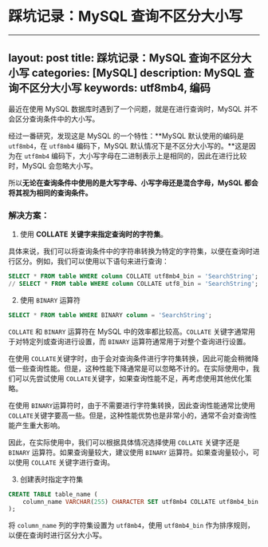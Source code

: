 # 踩坑记录：MySQL 查询不区分大小写

---
layout: post
title: 踩坑记录：MySQL 查询不区分大小写
categories: [MySQL]
description: MySQL 查询不区分大小写
keywords: utf8mb4, 编码
---

最近在使用 MySQL 数据库时遇到了一个问题，就是在进行查询时，MySQL 并不会区分查询条件中的大小写。

经过一番研究，发现这是 MySQL 的一个特性：**MySQL 默认使用的编码是 `utf8mb4`，在 `utf8mb4` 编码下，MySQL 默认情况下是不区分大小写的。**这是因为在 `utf8mb4` 编码下，大小写字母在二进制表示上是相同的，因此在进行比较时，MySQL 会忽略大小写。

所以**无论在查询条件中使用的是大写字母、小写字母还是混合字母，MySQL 都会将其视为相同的查询条件。**

### 解决方案：

1. 使用 **COLLATE 关键字来指定查询时的字符集**。

具体来说，我们可以将查询条件中的字符串转换为特定的字符集，以便在查询时进行区分。例如，我们可以使用以下语句来进行查询：

```sql
SELECT * FROM table WHERE column COLLATE utf8mb4_bin = 'SearchString';
// SELECT * FROM table WHERE column COLLATE utf8_bin = 'SearchString';
```

2. 使用 `BINARY` 运算符

```sql
SELECT * FROM table WHERE BINARY column = 'SearchString';
```

`COLLATE` 和 `BINARY` 运算符在 MySQL 中的效率都比较高。`COLLATE` 关键字通常用于对特定列或查询进行设置，而 `BINARY` 运算符通常用于对整个查询进行设置。

在使用 `COLLATE`关键字时，由于会对查询条件进行字符集转换，因此可能会稍微降低一些查询性能。但是，这种性能下降通常是可以忽略不计的。在实际使用中，我们可以先尝试使用 `COLLATE`关键字，如果查询性能不足，再考虑使用其他优化策略。

在使用 `BINARY`运算符时，由于不需要进行字符集转换，因此查询性能通常比使用 `COLLATE`关键字要高一些。但是，这种性能优势也是非常小的，通常不会对查询性能产生重大影响。

因此，在实际使用中，我们可以根据具体情况选择使用 `COLLATE` 关键字还是 `BINARY` 运算符。如果查询量较大，建议使用 `BINARY` 运算符。如果查询量较小，可以使用 `COLLATE` 关键字进行查询。

3. 创建表时指定字符集

```sql
CREATE TABLE table_name (
    column_name VARCHAR(255) CHARACTER SET utf8mb4 COLLATE utf8mb4_bin
);
```

将 `column_name` 列的字符集设置为 `utf8mb4`，使用 `utf8mb4_bin` 作为排序规则，以便在查询时进行区分大小写。
